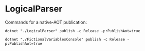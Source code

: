 # LogicalParser
Commands for a native-AOT publication:
```shell
dotnet "./LogicalParser" publish -c Release -p:PublishAot=true
```

```shell
dotnet "./FictionalVariablesConsole" publish -c Release -p:PublishAot=true
```
